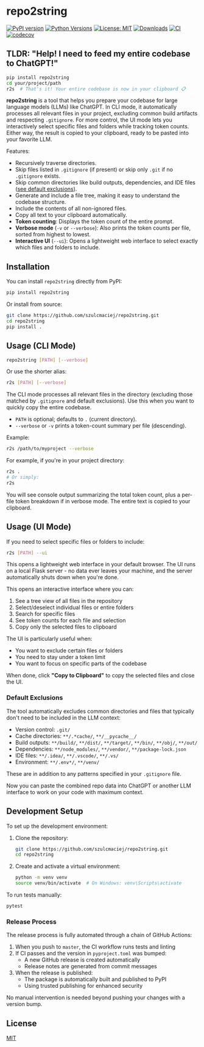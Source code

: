 # repo2string

[![PyPI version](https://badge.fury.io/py/repo2string.svg)](https://badge.fury.io/py/repo2string)
[![Python Versions](https://img.shields.io/pypi/pyversions/repo2string)](https://pypi.org/project/repo2string/)
[![License: MIT](https://img.shields.io/badge/License-MIT-yellow.svg)](https://opensource.org/licenses/MIT)
[![Downloads](https://static.pepy.tech/badge/repo2string)](https://pepy.tech/project/repo2string)
[![CI](https://github.com/szulcmaciej/repo2string/actions/workflows/ci.yml/badge.svg)](https://github.com/szulcmaciej/repo2string/actions/workflows/ci.yml)
[![codecov](https://codecov.io/gh/szulcmaciej/repo2string/branch/master/graph/badge.svg)](https://codecov.io/gh/szulcmaciej/repo2string)

## TLDR: "Help! I need to feed my entire codebase to ChatGPT!"
```bash
pip install repo2string
cd your/project/path
r2s  # That's it! Your entire codebase is now in your clipboard 📋
```

**repo2string** is a tool that helps you prepare your codebase for large language models (LLMs) like ChatGPT. In CLI mode, it automatically processes all relevant files in your project, excluding common build artifacts and respecting `.gitignore`. For more control, the UI mode lets you interactively select specific files and folders while tracking token counts. Either way, the result is copied to your clipboard, ready to be pasted into your favorite LLM.

Features:

- Recursively traverse directories.
- Skip files listed in `.gitignore` (if present) or skip only `.git` if no `.gitignore` exists.
- Skip common directories like build outputs, dependencies, and IDE files ([see default exclusions](#default-exclusions)).
- Generate and include a file tree, making it easy to understand the codebase structure.
- Include the contents of all non-ignored files.
- Copy all text to your clipboard automatically.
- **Token counting**: Displays the token count of the entire prompt. 
- **Verbose mode** (`-v` or `--verbose`): Also prints the token counts per file, 
  sorted from highest to lowest.
- **Interactive UI** (`--ui`): Opens a lightweight web interface to select exactly 
  which files and folders to include.

## Installation

You can install `repo2string` directly from PyPI:

```bash
pip install repo2string
```

Or install from source:

```bash
git clone https://github.com/szulcmaciej/repo2string.git
cd repo2string
pip install .
```

## Usage (CLI Mode)

```bash
repo2string [PATH] [--verbose]
```
Or use the shorter alias:
```bash
r2s [PATH] [--verbose]
```

The CLI mode processes all relevant files in the directory (excluding those matched by `.gitignore` and default exclusions). Use this when you want to quickly copy the entire codebase.

- `PATH` is optional; defaults to `.` (current directory).
- `--verbose` or `-v` prints a token-count summary per file (descending).

Example:

```bash
r2s /path/to/myproject --verbose
```

For example, if you're in your project directory:

```bash
r2s .
# Or simply:
r2s
```

You will see console output summarizing the total token count, plus a per-file token breakdown if in verbose mode. The entire text is copied to your clipboard.

## Usage (UI Mode)

If you need to select specific files or folders to include:

```bash
r2s [PATH] --ui
```

This opens a lightweight web interface in your default browser. The UI runs on a local Flask server - no data ever leaves your machine, and the server automatically shuts down when you're done.

This opens an interactive interface where you can:
1. See a tree view of all files in the repository
2. Select/deselect individual files or entire folders
3. Search for specific files
4. See token counts for each file and selection
5. Copy only the selected files to clipboard

The UI is particularly useful when:
- You want to exclude certain files or folders
- You need to stay under a token limit
- You want to focus on specific parts of the codebase

When done, click **"Copy to Clipboard"** to copy the selected files and close the UI.

### Default Exclusions

The tool automatically excludes common directories and files that typically don't need to be included in the LLM context:

- Version control: `.git/`
- Cache directories: `**/.*cache/`, `**/__pycache__/`
- Build outputs: `**/build/`, `**/dist/`, `**/target/`, `**/bin/`, `**/obj/`, `**/out/`
- Dependencies: `**/node_modules/`, `**/vendor/`, `**/package-lock.json`
- IDE files: `**/.idea/`, `**/.vscode/`, `**/.vs/`
- Environment: `**/.env*/`, `**/venv/`

These are in addition to any patterns specified in your `.gitignore` file.

Now you can paste the combined repo data into ChatGPT or another LLM interface to work on your code with maximum context.

## Development Setup

To set up the development environment:

1. Clone the repository:
   ```bash
   git clone https://github.com/szulcmaciej/repo2string.git
   cd repo2string
   ```

2. Create and activate a virtual environment:
   ```bash
   python -m venv venv
   source venv/bin/activate  # On Windows: venv\Scripts\activate
   ```

To run tests manually:
```bash
pytest
```

### Release Process

The release process is fully automated through a chain of GitHub Actions:

1. When you push to `master`, the CI workflow runs tests and linting
2. If CI passes and the version in `pyproject.toml` was bumped:
   - A new GitHub release is created automatically
   - Release notes are generated from commit messages
3. When the release is published:
   - The package is automatically built and published to PyPI
   - Using trusted publishing for enhanced security

No manual intervention is needed beyond pushing your changes with a version bump.

## License

[MIT](https://opensource.org/licenses/MIT)